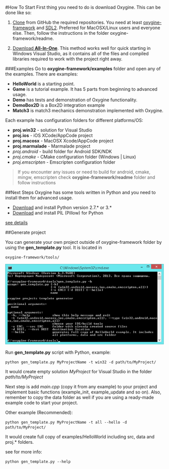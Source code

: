 #How To Start
First thing you need to do is download Oxygine. This can be done like so:

1. [Clone](https://github.com/oxygine/) from GitHub the required repositories. You need at least [oxygine-framework](https://github.com/oxygine/oxygine-framework) and [SDL2](https://github.com/oxygine/SDL2). Preferred for MacOSX/Linux users and everyone else. Then, follow the instructions in the folder oxygine-framework/readme.

2. [Download **All-In-One**](http://oxygine.org/download.php). This method works well for quick starting in Windows Visual Studio, as it contains all of the files and compiled libraries required to work with the project right away.

###Examples
Go to **oxygine-framework/examples** folder and open any of the examples.
There are examples:

* **HelloWorld** is a starting point.
* **Game** is a tutorial example. It has 5 parts from beginning to advanced usage.
* **Demo** has tests and demonstration of Oxygine functionality. 
* **DemoBox2D** is a Box2D integration example
* **Match3** is match3 mechanics demonstration implemented with Oxygine.
 
Each example has configuration folders for different platforms/OS:

* **proj.win32** - solution for Visual Studio
* **proj.ios** - iOS XCode/AppCode project
* **proj.macosx** - MacOSX Xcode/AppCode project
* **proj.marmalade** - Marmalade project
* *proj.android* - build folder for Android SDK/NDK
* *proj.cmake* - CMake configuration folder (Windows | Linux)
* *proj.emscripten* - Emscripten configuration folder


> If you encounter any issues or need to build for android, cmake, mingw, emscripten check **oxygine-framework/readme** folder and follow instructions


##Next Steps
Oxygine has some tools written in Python and you need to install them for advanced usage.

* [Download](https://www.python.org/downloads/) and install Python version 2.7.* or 3.*
* [Download](http://www.pythonware.com/products/pil/) and install PIL (Pillow) for Python

[see details](https://github.com/oxygine/oxygine-framework/blob/master/readme/readme.txt)

##Generate project 

You can generate your own project outside of oxygine-framework folder by using the **gen_template.py** tool. It is located in
  
	oxygine-framework/tools/

![](img/gen_template.png)

Run **gen_template.py** script with Python, example:

	python gen_template.py MyProjectName -t win32 -d path/to/MyProject/

It would create empty solution *MyProject* for Visual Studio in the folder *path/to/MyProject*

Next step is add *main.cpp* (copy it from any example) to your project and implement basic functions (example_init, example_update and so on). Also, remember to copy the data folder as well if you are using a ready-made example code to start your project.


Other example (Recommended):

	python gen_template.py MyProjectName -t all --hello -d path/to/MyProject/

It would create full copy of examples/HelloWorld including src, data and proj.* folders.

see for more info: 
	
	python gen_template.py --help